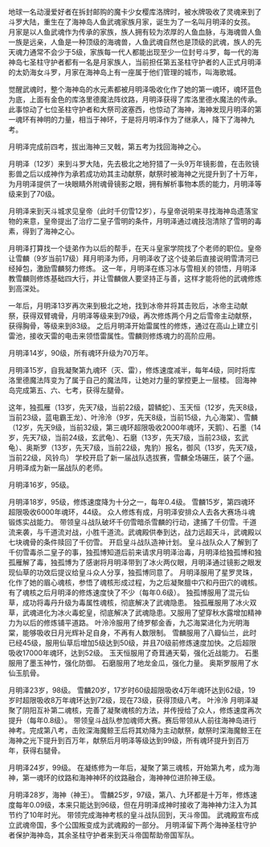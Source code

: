 
地球一名动漫爱好者在拆封邮购的魔卡少女樱库洛牌时，被水牌吸收了灵魂来到了斗罗大陆，重生在了海神岛人鱼武魂家族月家，诞生为了一名叫月明泽的女孩。
月家是以人鱼武魂作为传承的家族，族人拥有较为浓厚的人鱼血脉，与海魂兽人鱼一族是远亲，人鱼是一种顶级的海魂兽，人鱼武魂自然也是顶级的武魂，族人的先天魂力通常不会少于5级，家族每一代人都能出现至少一位封号斗罗，每一代的海神岛七圣柱守护者都有一名是月家族人，当前担任第五圣柱守护者的人正式月明泽的太奶海女斗罗，月家在海神岛上有一座属于他们管理的城市，叫海歌城。

觉醒武魂时，整个海神岛的水元素都被月明泽吸收化作了她的第一魂环，魂环蓝色为底，上面有金色的库洛里德魔法阵纹路，月明泽获得了库洛里德水魔法的传承。此事惊动了七位圣柱守护者和大祭司波塞西，也惊动了海神，海神发现月明泽的第一魂环有神明的力量，相当于神环，于是将月明泽作为了继承人，降下了海神九考。

月明泽完成前四考，拔出海神三叉戟，第五考为找回海神之心。

月明泽（12岁）来到斗罗大陆，先去极北之地狩猎了一头9万年镜影兽，在击败镜影兽之后以成神作为承若成功劝其主动献祭，献祭时被海神之光提升到了十万年，为月明泽提供了一块眼睛外附魂骨镜影之眼，拥有解析事物本质的能力，月明泽等级来到了70级。

月明泽来到天斗城求见皇帝（此时千仞雪12岁），与皇帝说明来寻找海神岛遗落宝物的来意，皇帝提出了治疗二皇子雪明的条件，月明泽通过魂技泡清除了雪明的毒素，得到了海神之心。

月明泽打算找一个徒弟作为以后的帮手，在天斗皇家学院找了个老师的职位。皇帝让雪麟（9岁当前17级）拜月明泽为师，月明泽收了这个徒弟后直接说明雪清河已经掉包，激励雪麟努力修炼。
这一年，月明泽在练习冰与雪相关的领悟，月明泽教雪麟则修炼基础四大行，并让雪麟做人要坚持正与善，这样才能将他的武魂修炼到高深处。

一年后，月明泽13岁再次来到极北之地，找到冰帝并将其击败后，冰帝主动献祭，获得双臂魂骨，月明泽等级来到79级，再次修炼两个月之后雪帝主动献祭，获得胸骨，等级来到83级。
之后月明泽开始雷属性的修炼，通过在高山上建立引雷池，接收天雷的电击来领悟雷属性。雪麟则修炼魂力的高阶应用。

月明泽14岁，90级，所有魂环升级为70万年。

月明泽15岁，自我凝聚第九魂环（灭、雷），修炼速度减半，每年4级，同时将库洛里德魔法阵变为了属于自己的魔法阵，让她对力量的掌控更上一层楼。
回海神岛完成第五、六、七考，获得左腿骨。

这年，独孤雁（13岁，先天7级，当前22级，碧鳞蛇）、玉天恒（12岁，先天8级，当前23级，蓝电霸王龙）、叶泠泠（9岁，先天8级，当前15级，九心海棠）、雪麟（12岁，先天9级，当前32级，第三魂环超限吸收2000年魂环，天鹅）、石墨（14岁，先天7级，当前24级，玄武龟）、石磨（13岁，先天7级，当前23级，玄武龟）、奥斯罗（13岁，先天7级，当前22级，鬼豹）报名，御风（13岁，先天7级，当前22级，风铃鸟）
学校开启了新一届战队选拔赛，雪麟全场碾压，装了个逼。
月明泽成为新一届战队的老师。

月明泽16岁，95级。

月明泽18岁，95级，修炼速度降为十分之一，每年0.4级。
雪麟15岁，第四魂环超限吸收6000年魂环，44级。
众人修炼有成，月明泽安排众人去各大赛场斗魂锻炼实战能力。
带领皇斗战队破坏千仞雪暗杀雪麟的行动，逮捕了千仞雪。千道流来袭，与千道流对战，小胜千道流。武魂殿供奉到达，战力远超天斗，武魂殿以七块魂骨的条件赎回了千仞雪。
开启皇斗战队造神计划。
皇斗战队众人了解到了千仞雪毒杀二皇子的事，独孤博知道后前来请求月明泽治毒，月明泽给独孤博和独孤雁解了毒，独孤博为了感谢将月明泽带到了冰火两仪眼，月明泽通过镜影之眼发现仙草的功效后提议给皇斗众人分享，独孤博同意了。
月明泽服用了星罗灵珠，化作了她的眉心魂核，参悟了魂核形成过程，为之后凝聚膻中穴和丹田穴的魂核。有了魂核之后月明泽的修炼速度快了不少（每年0.6级）。
独孤博服用了混元仙草，成功将毒丹升级为毒属性魂核，彻底解决了武魂隐患。
独孤雁服用了冰火双草，武魂进化为冰火毒蛇皇，彻底解决了武魂隐患。又服用了望穿秋水露增加精神力为以后的修炼铺平道路。
叶泠泠服用了绮罗郁金香，九芯海棠进化为光明海棠，能够吸收日月光辉补足自身，不再有人数限制。
雪麟服用了八瓣仙兰，此时已经45级，服用仙草后增加5级达到50级，并且70级前修炼速度加快。之后超限吸收17000年魂环，达到52级。
玉天恒服用了奇茸通天菊，强化近战能力。
石墨服用了墨玉神竹，强化防御。
石磨服用了地龙金瓜，强化力量。
奥斯罗服用了水仙玉肌骨。

月明泽23岁，98级。
雪麟20岁，17岁时60级超限吸收4万年魂环达到62级，19岁时超限吸收8万年魂环达到72级，现在73级，获得顶级八考。
叶泠泠
月明泽凝聚了阴阳互补第二魂核，完善了凝聚魂核的方法，并传授给了众人，修炼速度再次提升（每年0.8级）。
带领皇斗战队参加魂师大赛。赛后带领从人前往海神岛进行神考。完成第八考，击败深海魔鲸王后将其劝降为主动献祭，献祭时深海魔鲸王在海神之光下提升到百万年，献祭后月明泽等级达到99级，所有魂环提升到百万年，获得右腿骨。

月明泽24岁，99级。
在凝练修为一年后，凝聚了第三魂核，开始第九考，成为海神，第一魂环的纹路和海神神环的纹路融合，海神神位进阶神王级。

月明泽28岁，海神（神王）。
雪麟25岁，97级，第八、九环都是十万年，修炼速度每年0.09级，本来只能达到96级，但在月明泽成神时接收了海神神力注入为其节约了10年时光。
带领完成海神考核的皇斗战队回到，天斗帝国。
武魂殿宣布成立武魂帝国，多个公国叛变成为武魂殿的一部分。
月明泽留下两个海神圣柱守护者保护海神岛，其余圣柱守护者来到天斗帝国帮助帝国军队。